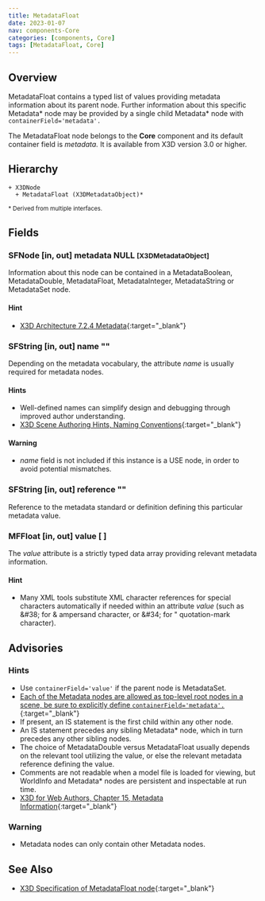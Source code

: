 ```yaml
---
title: MetadataFloat
date: 2023-01-07
nav: components-Core
categories: [components, Core]
tags: [MetadataFloat, Core]
---
```

<style>
.post h3 {
  word-spacing: 0.2em;
}
</style>

## Overview

MetadataFloat contains a typed list of values providing metadata information about its parent node. Further information about this specific Metadata* node may be provided by a single child Metadata* node with `containerField='metadata'.`

The MetadataFloat node belongs to the **Core** component and its default container field is *metadata.* It is available from X3D version 3.0 or higher.

## Hierarchy

```
+ X3DNode
  + MetadataFloat (X3DMetadataObject)*
```

<small>\* Derived from multiple interfaces.</small>

## Fields

### SFNode [in, out] **metadata** NULL <small>[X3DMetadataObject]</small>

Information about this node can be contained in a MetadataBoolean, MetadataDouble, MetadataFloat, MetadataInteger, MetadataString or MetadataSet node.

#### Hint

- [X3D Architecture 7.2.4 Metadata](https://www.web3d.org/specifications/X3Dv4Draft/ISO-IEC19775-1v4-CD1/Part01/components/core.html#Metadata){:target="_blank"}

### SFString [in, out] **name** ""

Depending on the metadata vocabulary, the attribute *name* is usually required for metadata nodes.

#### Hints

- Well-defined names can simplify design and debugging through improved author understanding.
- [X3D Scene Authoring Hints, Naming Conventions](https://www.web3d.org/x3d/content/examples/X3dSceneAuthoringHints.html#NamingConventions){:target="_blank"}

#### Warning

- *name* field is not included if this instance is a USE node, in order to avoid potential mismatches.

### SFString [in, out] **reference** ""

Reference to the metadata standard or definition defining this particular metadata value.

### MFFloat [in, out] **value** [ ]

The *value* attribute is a strictly typed data array providing relevant metadata information.

#### Hint

- Many XML tools substitute XML character references for special characters automatically if needed within an attribute *value* (such as &amp;#38; for &amp; ampersand character, or &amp;#34; for " quotation-mark character).

## Advisories

### Hints

- Use `containerField='value'` if the parent node is MetadataSet.
- [Each of the Metadata nodes are allowed as top-level root nodes in a scene, be sure to explicitly define `containerField='metadata'.`](https://www.web3d.org/specifications/X3Dv4Draft/ISO-IEC19775-1v4-DIS/Part01/concepts.html#Rootnodes){:target="_blank"}
- If present, an IS statement is the first child within any other node.
- An IS statement precedes any sibling Metadata* node, which in turn precedes any other sibling nodes.
- The choice of MetadataDouble versus MetadataFloat usually depends on the relevant tool utilizing the value, or else the relevant metadata reference defining the value.
- Comments are not readable when a model file is loaded for viewing, but WorldInfo and Metadata* nodes are persistent and inspectable at run time.
- [X3D for Web Authors, Chapter 15, Metadata Information](https://x3dgraphics.com/examples/X3dForWebAuthors/Chapter15-Metadata/Chapter15-MetadataInformation.html){:target="_blank"}

### Warning

- Metadata nodes can only contain other Metadata nodes.

## See Also

- [X3D Specification of MetadataFloat node](https://www.web3d.org/documents/specifications/19775-1/V4.0/Part01/components/core.html#MetadataFloat){:target="_blank"}
